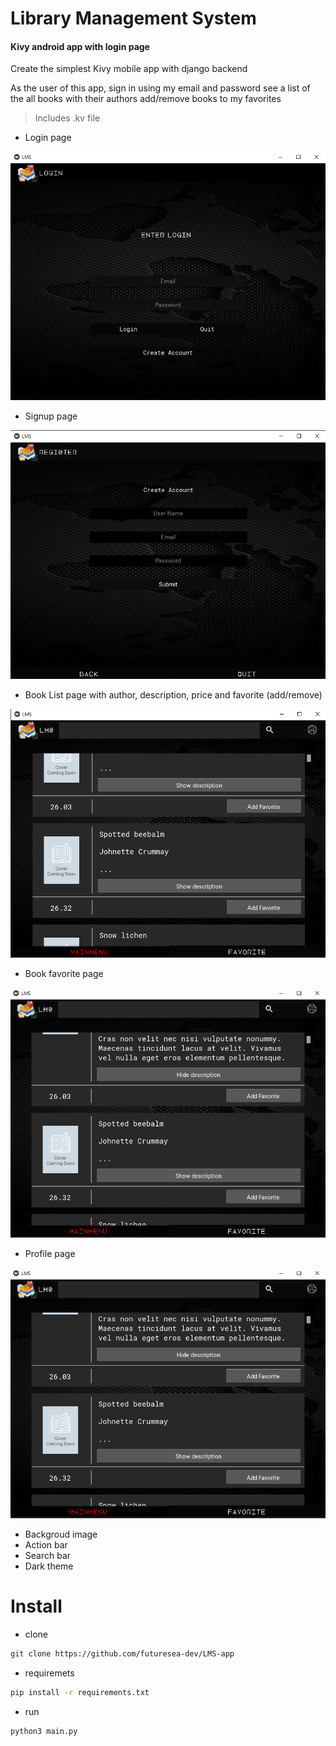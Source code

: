 # Library Management System

#### Kivy android app with login page

Create the simplest Kivy mobile app with django backend

As the user of this app, sign in using my email and password
see a list of the all books with their authors
add/remove books to my favorites


> Includes .kv file

- Login page


![alt text](https://github.com/futuresea-dev/LMS-app/blob/main/image/Screenshot_5.png?raw=true)


- Signup page


![alt text](https://github.com/futuresea-dev/LMS-app/blob/main/image/Screenshot_1.png?raw=true)


- Book List page with author, description, price and favorite (add/remove)


![alt text](https://github.com/futuresea-dev/LMS-app/blob/main/image/Screenshot_2.png?raw=true)


- Book favorite page


![alt text](https://github.com/futuresea-dev/LMS-app/blob/main/image/Screenshot_3.png?raw=true) 


- Profile page


![alt text](https://github.com/futuresea-dev/LMS-app/blob/main/image/Screenshot_3.png?raw=true) 


- Backgroud image
- Action bar
- Search bar
- Dark theme

#### 

# Install

- clone

```bash
git clone https://github.com/futuresea-dev/LMS-app
```

- requiremets

```bash
pip install -r requirements.txt
```

- run

```bash
python3 main.py
```
